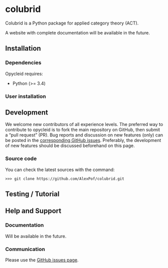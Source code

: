 # colubrid

Colubrid is a Python package for applied category theory (ACT).

A website with complete documentation will be available in the future.

## Installation

### Dependencies

Opycleid requires:

- Python (>= 3.4)

### User installation

## Development

We welcome new contributors of all experience levels. The preferred way to
contribute to opycleid is to fork the main repository on GitHub,
then submit a “pull request” (PR). Bug reports and discussion on new features
(only) can be posted in the [corresponding GitHub issues](https://github.com/AlexPof/opycleid/issues).
Preferably, the development of new features should be discussed beforehand
on this page.

### Source code

You can check the latest sources with the command:

    >>> git clone https://github.com/AlexPof/colubrid.git

## Testing / Tutorial

## Help and Support

### Documentation

Will be available in the future.

### Communication

Please use the [GitHub issues page](https://github.com/AlexPof/colubrid/issues).
